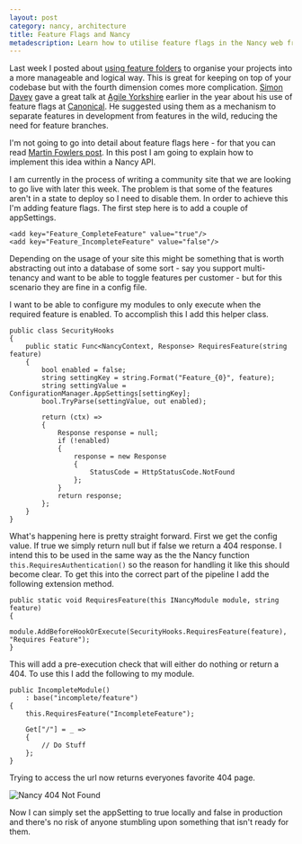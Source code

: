 ```yaml
---
layout: post
category: nancy, architecture
title: Feature Flags and Nancy
metadescription: Learn how to utilise feature flags in the Nancy web framework
---
```


Last week I posted about [using feature folders][0] to organise your projects into a more manageable and logical way. This is great for keeping on top of your codebase but with the fourth dimension comes more complication. [Simon Davey][1] gave a great talk at [Agile Yorkshire][2] earlier in the year about his use of feature flags at [Canonical][3]. He suggested using them as a mechanism to separate features in development from features in the wild, reducing the need for feature branches.

I'm not going to go into detail about feature flags here - for that you can read [Martin Fowlers post][4]. In this post I am going to explain how to implement this idea within a Nancy API.

<!--excerpt-->

I am currently in the process of writing a community site that we are looking to go live with later this week. The problem is that some of the features aren't in a state to deploy so I need to disable them. In order to achieve this I'm adding feature flags. The first step here is to add a couple of appSettings.

	<add key="Feature_CompleteFeature" value="true"/>
	<add key="Feature_IncompleteFeature" value="false"/>


Depending on the usage of your site this might be something that is worth abstracting out into a database of some sort - say you support multi-tenancy and want to be able to toggle features per customer - but for this scenario they are fine in a config file.

I want to be able to configure my modules to only execute when the required feature is enabled. To accomplish this I add this helper class.

	public class SecurityHooks
	{
	    public static Func<NancyContext, Response> RequiresFeature(string feature)
	    {
	        bool enabled = false;
	        string settingKey = string.Format("Feature_{0}", feature);
	        string settingValue = ConfigurationManager.AppSettings[settingKey];
	        bool.TryParse(settingValue, out enabled);

	        return (ctx) =>
	        {
	            Response response = null;
	            if (!enabled)
	            {
	                response = new Response 
	                { 
                		StatusCode = HttpStatusCode.NotFound 
                	};
	            }
	            return response;
	        };
	    }
	}

What's happening here is pretty straight forward. First we get the config value. If true we simply return null but if false we return a 404 response. I intend this to be used in the same way as the the Nancy function `this.RequiresAuthentication()` so the reason for handling it like this should become clear. To get this into the correct part of the pipeline I add the following extension method.

	public static void RequiresFeature(this INancyModule module, string feature)
	{
	    module.AddBeforeHookOrExecute(SecurityHooks.RequiresFeature(feature), "Requires Feature");
	}

This will add a pre-execution check that will either do nothing or return a 404. To use this I add the following to my module.

    public IncompleteModule()
        : base("incomplete/feature")
    {
        this.RequiresFeature("IncompleteFeature");

        Get["/"] = _ =>
        {
            // Do Stuff
        };
    }

Trying to access the url now returns everyones favorite 404 page.

![Nancy 404 Not Found][5]

Now I can simply set the appSetting to true locally and false in production and there's no risk of anyone stumbling upon something that isn't ready for them. 

   [0]: /../Nancy/Feature-Folders-Nancy
   [1]: https://twitter.com/bloodearnest
   [2]: http://www.agileyorkshire.org/meetings/simon-davy-on-feature-flags-in-production-and-phil-rice-on-constraint-driven-development
   [3]: http://www.canonical.com/
   [4]: http://martinfowler.com/bliki/FeatureToggle.html
   [5]: /../images/nancy-not-found.png